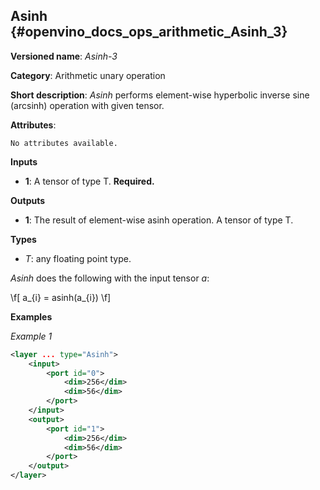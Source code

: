 ## Asinh <a name="Asinh"></a> {#openvino_docs_ops_arithmetic_Asinh_3}

**Versioned name**: *Asinh-3*

**Category**: Arithmetic unary operation 

**Short description**: *Asinh* performs element-wise hyperbolic inverse sine (arcsinh) operation with given tensor.

**Attributes**:

    No attributes available.

**Inputs**

* **1**: A tensor of type T. **Required.**

**Outputs**

* **1**: The result of element-wise asinh operation. A tensor of type T.

**Types**

* *T*: any floating point type.

*Asinh* does the following with the input tensor *a*:

\f[
a_{i} = asinh(a_{i})
\f]

**Examples**

*Example 1*

```xml
<layer ... type="Asinh">
    <input>
        <port id="0">
            <dim>256</dim>
            <dim>56</dim>
        </port>
    </input>
    <output>
        <port id="1">
            <dim>256</dim>
            <dim>56</dim>
        </port>
    </output>
</layer>
```
